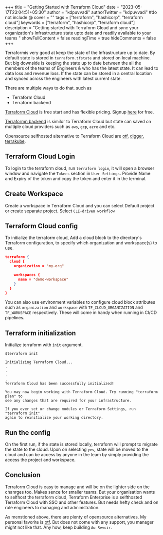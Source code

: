 +++
title = "Getting Started with Terraform Cloud"
date = "2023-05-17T23:04:51+05:30"
author = "kdpuvvadi"
authorTwitter = "kdpuvvadi" #do not include @
cover = ""
tags = ["terraform", "hashicorp", "terraform cloud"]
keywords = ["terraform", "hashicorp", "terraform cloud"]
description = "Getting started with Terraform Cloud and sync your organization's Infrastructure state upto date and readily available to your teams "
showFullContent = false
readingTime = true
hideComments = false
+++

Terraformis very good at keep the state of the Infrastructure up to date. By default state is stored in `terraform.tfstate` and stored on local machine. But big downside is keeping the state up to date between the all the members of the teams of Engineers & who has the latest state. It can lead to data loss and revenue loss. If the state can be stored in a central location and synced across the engineers with
latest current state.

There are multiple ways to do that. such as

- Terraform Cloud
- Terraform backend

[Terraform Cloud](https://app.terraform.io/) is free start and has flexible pricing. Signup [here](https://app.terraform.io/public/signup/account) for free.

[Terraformn backend](https://developer.hashicorp.com/terraform/language/settings/backends/configuration) is similor to Terraform Cloud but state can saved on multiple cloud providers such as `aws`, `gcp`, `azre` and etc.

Opensource selfhosted alternative to Terraform Cloud are [otf](https://github.com/leg100/otf), [digger](https://github.com/diggerhq/digger), [terrakube](https://github.com/AzBuilder/terrakube).

## Terraform Cloud Login

To login to the terraform cloud, run `terraform login`, it will open a browser window and navigate the `Tokens` section in `User Settings`. Provide Name and Expiry of the token and copy the token and enter it in the terminal.

## Create Workspace

Create a workspace in Terraform Cloud and you can select Default project or create separate project. Select `CLI-driven workflow`

## Terraform Cloud config

To initialize the terraform cloud, Add a cloud block to the directory's Terraform configuration, to specify which organization and workspace(s) to use.

```json
terraform {
  cloud {
    organization = "my-org"

    workspaces {
      name = "demo-workspace"
    }
  }
}
```

You can also use environment variables to configure cloud block attributes such as `organization` and `workspace` with `TF_CLOUD_ORGANIZATION` and `TF_WORKSPACE` respectively. These will come in handy when running in CI/CD pipelines.

## Terraform initialization

Initialize terraform with `init` argument.

```shell
$terraform init

Initializing Terraform Cloud...
.
.
.
.
Terraform Cloud has been successfully initialized!

You may now begin working with Terraform Cloud. Try running "terraform plan" to
see any changes that are required for your infrastructure.

If you ever set or change modules or Terraform Settings, run "terraform init"
again to reinitialize your working directory.
```

## Run the config

On the first run, if the state is stored locally, terraform will prompt to migrate the state to the cloud. Upon on selecting `yes`, state will be moved to the cloud and can be access by anyone in the team by simply providing the access the project and workspace.

## Conclusion

Terraform Cloud is easy to manage and will be on the lighter side on the chanrges too. Makes sence for smaller teams. But your organisation wants to selfhost the terraform cloud, Terraform Enterprise is a selfthosted Terraform Cloud with SSO and other features. But needs hefty check and on role engineers to managing and administration.

As menstioned above, there are plenty of opensource alternatives. My personal favorite is [otf](https://github.com/leg100/otf). But does not come with any support, you manager might not like that. Any how, keep building `Au Revoir`.

